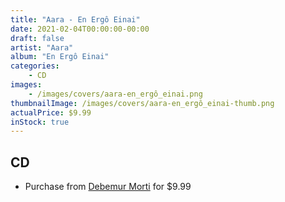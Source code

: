 ```yaml
---
title: "Aara - En Ergô Einai"
date: 2021-02-04T00:00:00-00:00
draft: false
artist: "Aara"
album: "En Ergô Einai"
categories:
    - CD
images:
    - /images/covers/aara-en_ergô_einai.png
thumbnailImage: /images/covers/aara-en_ergô_einai-thumb.png
actualPrice: $9.99
inStock: true
---
```


## CD
* Purchase from [Debemur Morti](https://debemurmorti.aisamerch.com/item/82701) for $9.99
